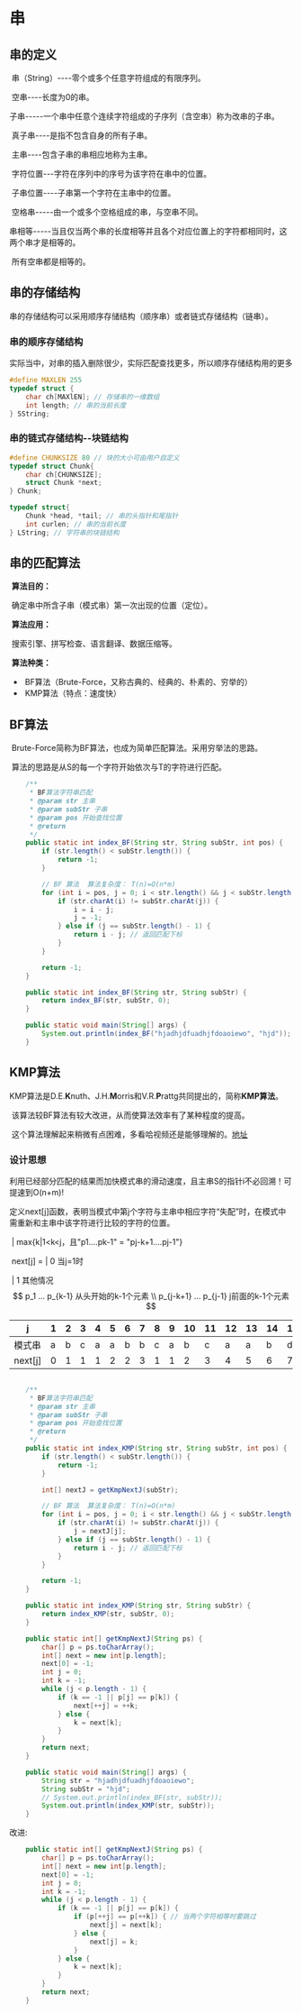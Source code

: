 # 串

## 串的定义

​	串（String）----零个或多个任意字符组成的有限序列。

​	空串----长度为0的串。

​	子串-----一个串中任意个连续字符组成的子序列（含空串）称为改串的子串。

​	真子串----是指不包含自身的所有子串。  

​	主串----包含子串的串相应地称为主串。

​	 字符位置---字符在序列中的序号为该字符在串中的位置。

​     子串位置----子串第一个字符在主串中的位置。

​      空格串-----由一个或多个空格组成的串，与空串不同。

​      串相等-----当且仅当两个串的长度相等并且各个对应位置上的字符都相同时，这两个串才是相等的。

​	  所有空串都是相等的。

## 串的存储结构

​		串的存储结构可以采用顺序存储结构（顺序串）或者链式存储结构（链串）。

### 串的顺序存储结构

​		实际当中，对串的插入删除很少，实际匹配查找更多，所以顺序存储结构用的更多

```c
#define MAXLEN 255
typedef struct {
	char ch[MAXlEN]; // 存储串的一维数组
	int length; // 串的当前长度
} SString;
```

### 串的链式存储结构--块链结构

```c
#define CHUNKSIZE 80 // 块的大小可由用户自定义
typedef struct Chunk{
    char ch[CHUNKSIZE];
    struct Chunk *next;
} Chunk;

typedef struct{
    Chunk *head, *tail; // 串的头指针和尾指针
    int curlen; // 串的当前长度
} LString; // 字符串的块链结构
```

## 串的匹配算法

​		**算法目的：**

​				确定串中所含子串（模式串）第一次出现的位置（定位）。

​		**算法应用：**

​				搜索引擎、拼写检查、语言翻译、数据压缩等。

​		**算法种类：**

- ​		BF算法（Brute-Force，又称古典的、经典的、朴素的、穷举的）
- ​         KMP算法（特点：速度快）

## BF算法

​		Brute-Force简称为BF算法，也成为简单匹配算法。采用穷举法的思路。

​		算法的思路是从S的每一个字符开始依次与T的字符进行匹配。

```java
	/**
     * BF算法字符串匹配
     * @param str 主串
     * @param subStr 子串
     * @param pos 开始查找位置
     * @return
     */
    public static int index_BF(String str, String subStr, int pos) {
        if (str.length() < subStr.length()) {
            return -1;
        }

        // BF 算法  算法复杂度： T(n)=O(n*m)
        for (int i = pos, j = 0; i < str.length() && j < subStr.length(); i++, j++) {
            if (str.charAt(i) != subStr.charAt(j)) {
                i = i - j;
                j = -1;
            } else if (j == subStr.length() - 1) {
                return i - j; // 返回匹配下标
            }
        }

        return -1;
    }

    public static int index_BF(String str, String subStr) {
        return index_BF(str, subStr, 0);
    }

    public static void main(String[] args) {
        System.out.println(index_BF("hjadhjdfuadhjfdoaoiewo", "hjd"));
    }
```

## KMP算法

​	KMP算法是D.E.**K**nuth、J.H.**M**orris和V.R.**P**rattg共同提出的，简称**KMP算法**。

​	该算法较BF算法有较大改进，从而使算法效率有了某种程度的提高。

​	这个算法理解起来稍微有点困难，多看哈视频还是能够理解的。[地址](https://www.bilibili.com/video/BV1nJ411V7bd?p=67)

### 设计思想

​	利用已经部分匹配的结果而加快模式串的滑动速度，且主串S的指针i不必回溯！可提速到O(n+m)!

​	定义next[j]函数，表明当模式中第j个字符与主串中相应字符“失配”时，在模式中需重新和主串中该字符进行比较的字符的位置。

​						  |  max{k|1<k<j，且"p1....pk-1" = "pj-k+1....pj-1"}

​		next[j] =   |  0    当j=1时

​						  | 1    其他情况
$$
p_1 ... p_{k-1} 从头开始的k-1个元素 \\
p_{j-k+1} ... p_{j-1} j前面的k-1个元素
$$

| j       | 1    | 2    | 3    | 4    | 5    | 6    | 7    | 8    | 9    | 10   | 11   | 12   | 13   | 14   | 15   | 16   | 17   |
| ------- | ---- | ---- | ---- | ---- | ---- | ---- | ---- | ---- | ---- | ---- | ---- | ---- | ---- | ---- | ---- | ---- | ---- |
| 模式串  | a    | b    | c    | a    | a    | b    | b    | c    | a    | b    | c    | a    | a    | b    | d    | a    | b    |
| next[j] | 0    | 1    | 1    | 1    | 2    | 2    | 3    | 1    | 1    | 2    | 3    | 4    | 5    | 6    | 7    | 1    | 2    |

```java

    /**
     * BF算法字符串匹配
     * @param str 主串
     * @param subStr 子串
     * @param pos 开始查找位置
     * @return
     */
    public static int index_KMP(String str, String subStr, int pos) {
        if (str.length() < subStr.length()) {
            return -1;
        }

        int[] nextJ = getKmpNextJ(subStr);

        // BF 算法  算法复杂度： T(n)=O(n*m)
        for (int i = pos, j = 0; i < str.length() && j < subStr.length(); i++, j++) {
            if (str.charAt(i) != subStr.charAt(j)) {
                j = nextJ[j];
            } else if (j == subStr.length() - 1) {
                return i - j; // 返回匹配下标
            }
        }

        return -1;
    }

    public static int index_KMP(String str, String subStr) {
        return index_KMP(str, subStr, 0);
    }

    public static int[] getKmpNextJ(String ps) {
        char[] p = ps.toCharArray();
        int[] next = new int[p.length];
        next[0] = -1;
        int j = 0;
        int k = -1;
        while (j < p.length - 1) {
            if (k == -1 || p[j] == p[k]) {
                next[++j] = ++k;
            } else {
                k = next[k];
            }
        }
        return next;
    }

    public static void main(String[] args) {
        String str = "hjadhjdfuadhjfdoaoiewo";
        String subStr = "hjd";
        // System.out.println(index_BF(str, subStr));
        System.out.println(index_KMP(str, subStr));
    }
```

改进:

```java
    public static int[] getKmpNextJ(String ps) {
        char[] p = ps.toCharArray();
        int[] next = new int[p.length];
        next[0] = -1;
        int j = 0;
        int k = -1;
        while (j < p.length - 1) {
            if (k == -1 || p[j] == p[k]) {
                if (p[++j] == p[++k]) { // 当两个字符相等时要跳过
                    next[j] = next[k];
                } else {
                    next[j] = k;
                }
            } else {
                k = next[k];
            }
        }
        return next;
    }
```

